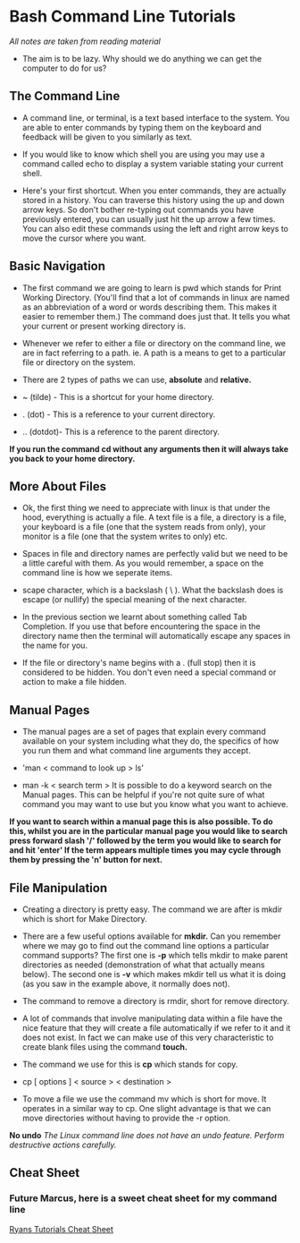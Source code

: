 # Bash Command Line Tutorials

*All notes are taken from reading material*

- The aim is to be lazy. Why should we do anything we can get the computer to do for us?

## The Command Line

- A command line, or terminal, is a text based interface to the system. You are able to enter commands by typing them on the keyboard and feedback will be given to you similarly as text.

- If you would like to know which shell you are using you may use a command called echo to display a system variable stating your current shell.

- Here's your first shortcut. When you enter commands, they are actually stored in a history. You can traverse this history using the up and down arrow keys. So don't bother re-typing out commands you have previously entered, you can usually just hit the up arrow a few times. You can also edit these commands using the left and right arrow keys to move the cursor where you want.

## Basic Navigation

- The first command we are going to learn is pwd which stands for Print Working Directory. (You'll find that a lot of commands in linux are named as an abbreviation of a word or words describing them. This makes it easier to remember them.) The command does just that. It tells you what your current or present working directory is.

- Whenever we refer to either a file or directory on the command line, we are in fact referring to a path. ie. A path is a means to get to a particular file or directory on the system.

- There are 2 types of paths we can use, **absolute** and **relative.**

- ~ (tilde) - This is a shortcut for your home directory.

- . (dot) - This is a reference to your current directory.

- .. (dotdot)- This is a reference to the parent directory.

**If you run the command cd without any arguments then it will always take you back to your home directory.**

## More About Files

* Ok, the first thing we need to appreciate with linux is that under the hood, everything is actually a file. A text file is a file, a directory is a file, your keyboard is a file (one that the system reads from only), your monitor is a file (one that the system writes to only) etc.

* Spaces in file and directory names are perfectly valid but we need to be a little careful with them. As you would remember, a space on the command line is how we seperate items.

* scape character, which is a backslash ( \ ). What the backslash does is escape (or nullify) the special meaning of the next character.

* In the previous section we learnt about something called Tab Completion. If you use that before encountering the space in the directory name then the terminal will automatically escape any spaces in the name for you.

* If the file or directory's name begins with a . (full stop) then it is considered to be hidden. You don't even need a special command or action to make a file hidden.

## Manual Pages

* The manual pages are a set of pages that explain every command available on your system including what they do, the specifics of how you run them and what command line arguments they accept.

* 'man < command to look up > ls'

* man -k < search term > It is possible to do a keyword search on the Manual pages. This can be helpful if you're not quite sure of what command you may want to use but you know what you want to achieve.

**If you want to search within a manual page this is also possible. To do this, whilst you are in the particular manual page you would like to search press forward slash '/' followed by the term you would like to search for and hit 'enter' If the term appears multiple times you may cycle through them by pressing the 'n' button for next.**

## File Manipulation

- Creating a directory is pretty easy. The command we are after is mkdir which is short for Make Directory.

- There are a few useful options available for **mkdir.** Can you remember where we may go to find out the command line options a particular command supports? The first one is **-p** which tells mkdir to make parent directories as needed (demonstration of what that actually means below). The second one is **-v** which makes mkdir tell us what it is doing (as you saw in the example above, it normally does not).

- The command to remove a directory is rmdir, short for remove directory.

- A lot of commands that involve manipulating data within a file have the nice feature that they will create a file automatically if we refer to it and it does not exist. In fact we can make use of this very characteristic to create blank files using the command **touch.**

- The command we use for this is **cp** which stands for copy.
- cp [ options ] < source > < destination >

- To move a file we use the command mv which is short for move. It operates in a similar way to cp. One slight advantage is that we can move directories without having to provide the -r option.

**No undo**
*The Linux command line does not have an undo feature. Perform destructive actions carefully.*

## Cheat Sheet

### **Future Marcus, here is a sweet cheat sheet for my command line**

[Ryans Tutorials Cheat Sheet](https://ryanstutorials.net/linuxtutorial/cheatsheet.php)